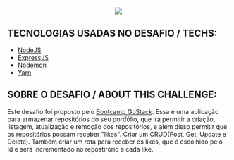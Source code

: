 <h1 align="center">
<img src="https://github.com/gibifyOfficial/GOSTACK-BOOTCAMP-CHALLENGES/blob/master/Front-end-ReactJS/public/assets/back-end.png" 600>
</h1>

## TECNOLOGIAS USADAS NO DESAFIO / TECHS:
 * [NodeJS](https://nodejs.org/en/docs/)
 * [ExpressJS](https://expressjs.com/)
 * [Nodemon](https://nodemon.io/)
 * [Yarn](https://yarnpkg.com/)
 
## SOBRE O DESAFIO / ABOUT THIS CHALLENGE:
Este desafio foi proposto pelo [Bootcamp GoStack](https://rocketseat.com.br/gostack).
Essa é uma aplicação para armazenar repositórios do seu portfólio, que irá permitir a criação, listagem, atualização e remoção dos repositórios, e além disso permitir que os repositórios possam receber "likes".
Criar um CRUD(Post, Get, Update e Delete). Também criar um rota para receber os likes, que é escolhido pelo Id e será incrementado no repostirório a cada like.

